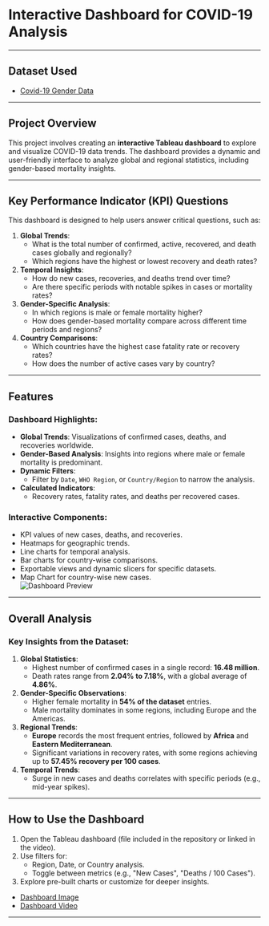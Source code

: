 
# Interactive Dashboard for COVID-19 Analysis

---

## Dataset Used
- [Covid-19 Gender Data](https://github.com/12narendra45/Data_Visulization-DashBoard/blob/main/dashboardtab_updated_with_gender.csv)

---

## Project Overview
This project involves creating an **interactive Tableau dashboard** to explore and visualize COVID-19 data trends. The dashboard provides a dynamic and user-friendly interface to analyze global and regional statistics, including gender-based mortality insights.

---

## Key Performance Indicator (KPI) Questions
This dashboard is designed to help users answer critical questions, such as:
1. **Global Trends**:
   - What is the total number of confirmed, active, recovered, and death cases globally and regionally?
   - Which regions have the highest or lowest recovery and death rates?
2. **Temporal Insights**:
   - How do new cases, recoveries, and deaths trend over time?
   - Are there specific periods with notable spikes in cases or mortality rates?
3. **Gender-Specific Analysis**:
   - In which regions is male or female mortality higher?
   - How does gender-based mortality compare across different time periods and regions?
4. **Country Comparisons**:
   - Which countries have the highest case fatality rate or recovery rates?
   - How does the number of active cases vary by country?

---

## Features
### Dashboard Highlights:
- **Global Trends**: Visualizations of confirmed cases, deaths, and recoveries worldwide.
- **Gender-Based Analysis**: Insights into regions where male or female mortality is predominant.
- **Dynamic Filters**: 
  - Filter by `Date`, `WHO Region`, or `Country/Region` to narrow the analysis.
- **Calculated Indicators**:
  - Recovery rates, fatality rates, and deaths per recovered cases.

### Interactive Components:
- KPI values of new cases, deaths, and recoveries.
- Heatmaps for geographic trends.
- Line charts for temporal analysis.
- Bar charts for country-wise comparisons.
- Exportable views and dynamic slicers for specific datasets.
- Map Chart for country-wise new cases.  
  ![Dashboard Preview](https://github.com/user-attachments/assets/9bb6294f-f946-4b21-8aee-2a24353e5da0)

---

## Overall Analysis
### Key Insights from the Dataset:
1. **Global Statistics**:
   - Highest number of confirmed cases in a single record: **16.48 million**.
   - Death rates range from **2.04% to 7.18%**, with a global average of **4.86%**.
2. **Gender-Specific Observations**:
   - Higher female mortality in **54% of the dataset** entries.
   - Male mortality dominates in some regions, including Europe and the Americas.
3. **Regional Trends**:
   - **Europe** records the most frequent entries, followed by **Africa** and **Eastern Mediterranean**.
   - Significant variations in recovery rates, with some regions achieving up to **57.45% recovery per 100 cases**.
4. **Temporal Trends**:
   - Surge in new cases and deaths correlates with specific periods (e.g., mid-year spikes).

---

## How to Use the Dashboard
1. Open the Tableau dashboard (file included in the repository or linked in the video).
2. Use filters for:
   - Region, Date, or Country analysis.
   - Toggle between metrics (e.g., "New Cases", "Deaths / 100 Cases").
3. Explore pre-built charts or customize for deeper insights.

- [Dashboard Image](https://github.com/12narendra45/Data_Visulization-DashBoard/blob/main/Dashboard%201new.png)  
- [Dashboard Video](https://github.com/12narendra45/Data_Visulization-DashBoard/blob/main/Dashboard%201new.mp4)

---
